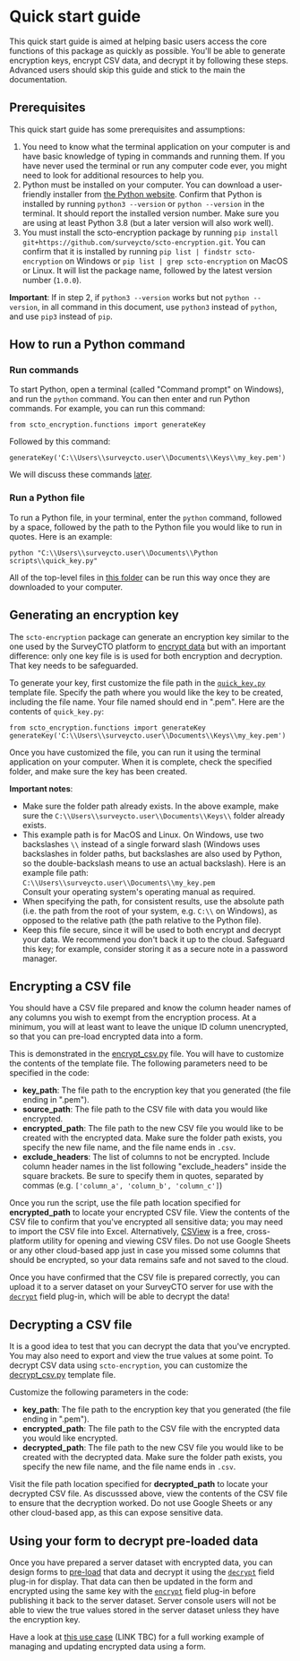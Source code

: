 # Quick start guide

This quick start guide is aimed at helping basic users access the core functions of this package as quickly as possible. You'll be able to generate encryption keys, encrypt CSV data, and decrypt it by following these steps. Advanced users should skip this guide and stick to the main the documentation.

## Prerequisites

This quick start guide has some prerequisites and assumptions:

1. You need to know what the terminal application on your computer is and have basic knowledge of typing in commands and running them. If you have never used the terminal or run any computer code ever, you might need to look for additional resources to help you.
2. Python must be installed on your computer. You can download a user-friendly installer from [the Python website](https://www.python.org/). Confirm that Python is installed by running `python3 --version` or `python --version` in the terminal. It should report the installed version number. Make sure you are using at least Python 3.8 (but a later version will also work well).
3. You must install the scto-encryption package by running `pip install git+https://github.com/surveycto/scto-encryption.git`. You can confirm that it is installed by running `pip list | findstr scto-encryption` on Windows or `pip list | grep scto-encryption` on MacOS or Linux. It will list the package name, followed by the latest version number (`1.0.0`).

**Important**: If in step 2, if `python3 --version` works but not  `python --version`, in all command in this document, use `python3` instead of `python`, and use `pip3` instead of `pip`.

## How to run a Python command

### Run commands

To start Python, open a terminal (called "Command prompt" on Windows), and run the `python` command. You can then enter and run Python commands. For example, you can run this command:

    from scto_encryption.functions import generateKey

Followed by this command:

    generateKey('C:\\Users\\surveycto.user\\Documents\\Keys\\my_key.pem')

We will discuss these commands [later](#generating-an-encryption-key).

### Run a Python file

To run a Python file, in your terminal, enter the `python` command, followed by a space, followed by the path to the Python file you would like to run in quotes. Here is an example:

    python "C:\\Users\\surveycto.user\\Documents\\Python scripts\\quick_key.py"

All of the top-level files in [this folder](../source/) can be run this way once they are downloaded to your computer.

## Generating an encryption key

The `scto-encryption` package can generate an encryption key similar to the one used by the SurveyCTO platform to [encrypt data](https://docs.surveycto.com/02-designing-forms/02-additional-topics/06.encrypting.html) but with an important difference: only one key file is is used for both encryption and decryption. That key needs to be safeguarded.

To generate your key, first customize the file path in the [`quick_key.py`](../source/quick_key.py) template file. Specify the path where you would like the key to be created, including the file name. Your file named should end in ".pem". Here are the contents of `quick_key.py`:

```
from scto_encryption.functions import generateKey
generateKey('C:\\Users\\surveycto.user\\Documents\\Keys\\my_key.pem')
```

Once you have customized the file, you can run it using the terminal application on your computer. When it is complete, check the specified folder, and make sure the key has been created.

**Important notes**:

* Make sure the folder path already exists. In the above example, make sure the `C:\\Users\\surveycto.user\\Documents\\Keys\\` folder already exists.
* This example path is for MacOS and Linux. On Windows, use two backslashes `\\` instead of a single forward slash (Windows uses backslashes in folder paths, but backslashes are also used by Python, so the double-backslash means to use an actual backslash). Here is an example file path:<br>
`C:\\Users\\surveycto.user\\Documents\\my_key.pem`<br>
Consult your operating system's operating manual as required.
* When specifying the path, for consistent results, use the absolute path (i.e. the path from the root of your system, e.g. `C:\\` on Windows), as opposed to the relative path (the path relative to the Python file).
* Keep this file secure, since it will be used to both encrypt and decrypt your data. We recommend you don't back it up to the cloud. Safeguard this key; for example, consider storing it as a secure note in a password manager.

## Encrypting a CSV file

You should have a CSV file prepared and know the column header names of any columns you wish to exempt from the encryption process. At a minimum, you will at least want to leave the unique ID column unencrypted, so that you can pre-load encrypted data into a form.

This is demonstrated in the [encrypt_csv.py](../source/encrypt_csv.py) file. You will have to customize the contents of the template file. The following parameters need to be specified in the code:

* **key_path**: The file path to the encryption key that you generated (the file ending in ".pem").
* **source_path**: The file path to the CSV file with data you would like encrypted.
* **encrypted_path**: The file path to the new CSV file you would like to be created with the encrypted data. Make sure the folder path exists, you specify the new file name, and the file name ends in `.csv`.
* **exclude_headers**: The list of columns to not be encrypted. Include column header names in the list following "exclude_headers" inside the square brackets. Be sure to specify them in quotes, separated by commas (e.g. `['column_a', 'column_b', 'column_c']`)

Once you run the script, use the file path location specified for **encrypted_path** to locate your encrypted CSV file. View the contents of the CSV file to confirm that you've encrypted all sensitive data; you may need to import the CSV file into Excel. Alternatively, [CSView](https://kothar.net/csview) is a free, cross-platform utility for opening and viewing CSV files. Do not use Google Sheets or any other cloud-based app just in case you missed some columns that should be encrypted, so your data remains safe and not saved to the cloud.

Once you have confirmed that the CSV file is prepared correctly, you can upload it to a server dataset on your SurveyCTO server for use with the [`decrypt`](https://github.com/surveycto/decrypt/blob/main/README.md) field plug-in, which will be able to decrypt the data!

## Decrypting a CSV file

It is a good idea to test that you can decrypt the data that you've encrypted. You may also need to export and view the true values at some point. To decrypt CSV data using `scto-encryption`, you can customize the [decrypt_csv.py](../source/decrypt_csv.py) template file. 

Customize the following parameters in the code:

* **key_path**: The file path to the encryption key that you generated (the file ending in ".pem").
* **encrypted_path**: The file path to the CSV file with the encrypted data you would like encrypted.
* **decrypted_path**: The file path to the new CSV file you would like to be created with the decrypted data. Make sure the folder path exists, you specify the new file name, and the file name ends in `.csv`.

Visit the file path location specified for **decrypted_path** to locate your decrypted CSV file. As discusssed above, view the contents of the CSV file to ensure that the decryption worked. Do not use Google Sheets or any other cloud-based app, as this can expose sensitive data.

## Using your form to decrypt pre-loaded data

Once you have prepared a server dataset with encrypted data, you can design forms to [pre-load](https://docs.surveycto.com/02-designing-forms/03-advanced-topics/03.preloading.html) that data and decrypt it using the [`decrypt`](https://github.com/surveycto/decrypt/blob/main/README.md) field plug-in for display. That data can then be updated in the form and encrypted using the same key with the [`encrypt`](https://github.com/surveycto/encrypt/blob/main/README.md) field plug-in before publishing it back to the server dataset. Server console users will not be able to view the true values stored in the server dataset unless they have the encryption key.

Have a look at [this use case]() (LINK TBC) for a full working example of managing and updating encrypted data using a form.
